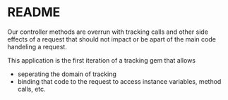 # README

Our controller methods are overrun with tracking calls and other side effects of a request that should not impact or be apart of the main code handeling a request.

This application is the first iteration of a tracking gem that allows
* seperating the domain of tracking
* binding that code to the request to access instance variables, method calls, etc.
